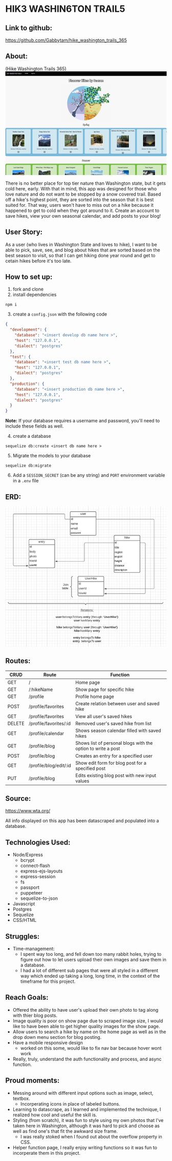 
# HIK3 WASHIN6TON TRAIL5

## Link to github: 
https://github.com/Gabbytam/hike_washington_trails_365

## About: 
(Hike Washington Trails 365)
<img src='public/images/readmepics/homepage.png'>

There is no better place for top tier nature than Washington state, but it gets cold here, early. With that in mind, this app was designed for those who love nature and do not want to be stopped by a snow covered trail. Based off a hike's highest point, they are sorted into the season that it is best suited for. That way, users won't have to miss out on a hike because it happened to get to cold when they got around to it. Create an account to save hikes, view your own seasonal calendar, and add posts to your blog!  

## User Story:
As a user (who lives in Washington State and loves to hike), I want to be able to pick, save, see, and blog about hikes that are sorted based on the best season to visit, so that I can get hiking done year round and get to cetain hikes before it's too late.

## How to set up:
1. fork and clone
2. install dependencies 
```
npm i 
```
3. create a `config.json` with the following code 
``` json
{
  "development": {
    "database": "<insert develop db name here >",
    "host": "127.0.0.1",
    "dialect": "postgres"
  },
  "test": {
    "database": "<insert test db name here >",
    "host": "127.0.0.1",
    "dialect": "postgres"
  },
  "production": {
    "database": "<insert production db name here >",
    "host": "127.0.0.1",
    "dialect": "postgres"
  }
}
```
**Note:** If your database requires a username and password, you'll need to include these fields as well.

4. create a database 
```
sequelize db:create <insert db name here > 
```
5. Migrate the models to your database 
```
sequelize db:migrate 
```

6. Add a `SESSION_SECRET` (can be any string) and `PORT` environment variable in a `.env` file 

## ERD:
<img src='public/images/readmepics/ERD.png'>

## Routes:
CRUD | Route | Function
------------ | ------------- | -------------
GET | / | Home page 
GET | /:hikeName | Show page for specific hike
GET | /profile | Profile home page 
POST | /profile/favorites | Create relation between user and saved hike
GET | /profile/favorites | View all user's saved hikes
DELETE | /profile/favorites/:id | Removed user's saved hike from list
GET | /profile/calendar | Shows season calendar filled with saved hikes
GET | /profile/blog | Shows list of personal blogs with the option to write a post
POST | /profile/blog | Creates an entry for a specified user 
GET | /profile/blog/edit/:id | Show edit form for blog post for a specified post
PUT | /profile/blog | Edits existing blog post with new input values


## Source:
https://www.wta.org/

All info displayed on this app has been datascraped and populated into a database. 

## Technologies Used:
* Node/Express
  * bcrypt
  * connect-flash
  * express-ejs-layouts
  * express-session
  * fs
  * passport
  * puppeteer
  * sequelize-to-json
* Javascript 
* Postgres
* Sequelize 
* CSS/HTML

## Struggles:
* Time-management:
  * I spent way too long, and fell down too many rabbit holes, trying to figure out how to let users upload their own images and save them in a database.
  * I had a lot of different sub pages that were all styled in a different way which ended up taking a long, long time, in the context of the timeframe for this project. 

## Reach Goals:
* Offered the ability to have user's upload their own photo to tag along with thier blog posts. 
* Image quality is poor on show page due to scraped image size, I would like to have been able to get higher quality images for the show page. 
* Allow users to search a hike by name on the home page as well as in the drop down menu section for blog posting. 
* Have a mobile responsive design
  * worked on this some, would like to fix nav bar because hover wont work
* Really, truly, understand the auth functionality and process, and async function.


## Proud moments:
* Messing around with different input options such as image, select, textbox.
  * Incorperating icons in place of labeled buttons.
* Learning to datascrape, as I learned and implemented the technique, I realized how cool and useful the skill is.
* Styling (from scratch), it was fun to style using my own photos that I've taken here in Washington, although it was hard to pick and choose as well as find one's that fit the awkward size frame.
  * I was really stoked when I found out about the overflow property in CSS.
* Helper function page, I really enjoy writing functions so it was fun to incorperate them in this project. 

